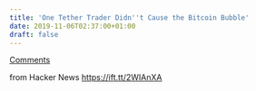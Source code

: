 ```yaml
---
title: 'One Tether Trader Didn''t Cause the Bitcoin Bubble'
date: 2019-11-06T02:37:00+01:00
draft: false
---
```


[Comments](https://news.ycombinator.com/item?id=21458595)  
  
from Hacker News https://ift.tt/2WIAnXA